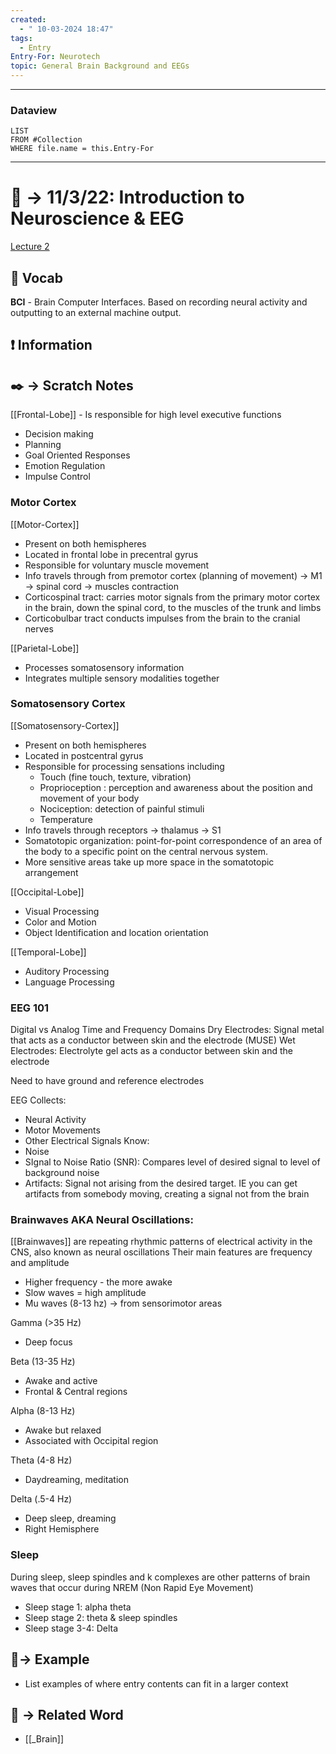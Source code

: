 ```yaml
---
created:
  - " 10-03-2024 18:47"
tags:
  - Entry
Entry-For: Neurotech
topic: General Brain Background and EEGs
---
```


---
### Dataview
```dataview
LIST
FROM #Collection
WHERE file.name = this.Entry-For
```
---

# 📗 -> 11/3/22: Introduction to Neuroscience & EEG
[Lecture 2](https://docs.google.com/presentation/d/1RDX82K90qK6Rg-O6Yh71HLykNv6SPA0Fu6IlfwZVfXY/edit#slide=id.g157b97297c0_0_0)
## 🎤 Vocab
**BCI** - Brain Computer Interfaces. Based on recording neural activity and outputting to an external machine output.


## ❗ Information


## ✒️ -> Scratch Notes
[[Frontal-Lobe]] - Is responsible for high level executive functions
- Decision making
- Planning
- Goal Oriented Responses
- Emotion Regulation
- Impulse Control
### Motor Cortex
[[Motor-Cortex]]
- Present on both hemispheres
- Located in frontal lobe in precentral gyrus
- Responsible for voluntary muscle movement 
- Info travels through from premotor cortex (planning of movement) -> M1 -> spinal cord -> muscles contraction 
- Corticospinal tract: carries motor signals from the primary motor cortex in the brain, down the spinal cord, to the muscles of the trunk and limbs
- Corticobulbar tract conducts impulses from the brain to the cranial nerves






[[Parietal-Lobe]]
- Processes somatosensory information
- Integrates multiple sensory modalities together
### Somatosensory Cortex
[[Somatosensory-Cortex]]
- Present on both hemispheres
- Located in postcentral gyrus 
- Responsible for processing sensations including
	- Touch (fine touch, texture, vibration)
	- Proprioception : perception and awareness about the position and movement of your body
	- Nociception: detection of painful stimuli
	- Temperature 
- Info travels through receptors -> thalamus -> S1
- Somatotopic organization:  point-for-point correspondence of an area of the body to a specific point on the central nervous system. 
- More sensitive areas take up more space in the somatotopic arrangement


[[Occipital-Lobe]]
- Visual Processing
- Color and Motion
- Object Identification and location orientation

[[Temporal-Lobe]]
- Auditory Processing
- Language Processing


### EEG 101
Digital vs Analog
Time and Frequency Domains
Dry Electrodes: Signal metal that acts as a conductor between skin and the electrode (MUSE)
Wet Electrodes: Electrolyte gel acts as a conductor between skin and the electrode

Need to have ground and reference electrodes

EEG Collects:
- Neural Activity 
- Motor Movements
- Other Electrical Signals
Know:
- Noise
- SIgnal to Noise Ratio (SNR): Compares level of desired signal to level of background noise
- Artifacts: Signal not arising from the desired target. IE you can get artifacts from somebody moving, creating a signal not from the brain

### Brainwaves AKA Neural Oscillations:
[[Brainwaves]] are repeating rhythmic patterns of electrical activity in the CNS, also known as neural oscillations
Their main features are frequency and amplitude
- Higher frequency - the more awake
- Slow waves = high amplitude
- Mu waves (8-13 hz) -> from sensorimotor areas

Gamma (>35 Hz)
- Deep focus

Beta (13-35 Hz)
- Awake and active
- Frontal & Central regions

Alpha (8-13 Hz)
- Awake but relaxed
- Associated with Occipital region

Theta (4-8 Hz)
- Daydreaming, meditation

Delta (.5-4 Hz)
- Deep sleep, dreaming
- Right Hemisphere

### Sleep
During sleep, sleep spindles and k complexes are other patterns of brain waves that occur during NREM (Non Rapid Eye Movement)
- Sleep stage 1: alpha theta
- Sleep stage 2: theta & sleep spindles
- Sleep stage 3-4: Delta




## 🧪-> Example
- List examples of where entry contents can fit in a larger context

## 🔗 -> Related Word
- [[_Brain]]

